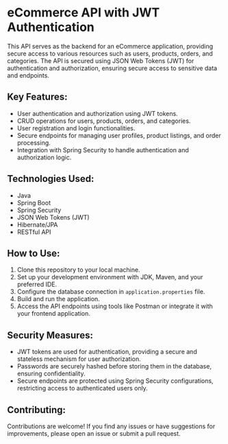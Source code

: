 # eCommerce API with JWT Authentication

This API serves as the backend for an eCommerce application, providing secure access to various resources such as users, products, orders, and categories. The API is secured using JSON Web Tokens (JWT) for authentication and authorization, ensuring secure access to sensitive data and endpoints.

## Key Features:

- User authentication and authorization using JWT tokens.
- CRUD operations for users, products, orders, and categories.
- User registration and login functionalities.
- Secure endpoints for managing user profiles, product listings, and order processing.
- Integration with Spring Security to handle authentication and authorization logic.

## Technologies Used:

- Java
- Spring Boot
- Spring Security
- JSON Web Tokens (JWT)
- Hibernate/JPA
- RESTful API

## How to Use:

1. Clone this repository to your local machine.
2. Set up your development environment with JDK, Maven, and your preferred IDE.
3. Configure the database connection in `application.properties` file.
4. Build and run the application.
5. Access the API endpoints using tools like Postman or integrate it with your frontend application.

## Security Measures:

- JWT tokens are used for authentication, providing a secure and stateless mechanism for user authorization.
- Passwords are securely hashed before storing them in the database, ensuring confidentiality.
- Secure endpoints are protected using Spring Security configurations, restricting access to authenticated users only.

## Contributing:

Contributions are welcome! If you find any issues or have suggestions for improvements, please open an issue or submit a pull request.
